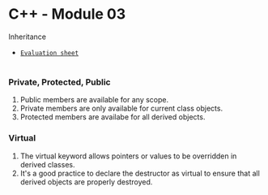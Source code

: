 # C++ - Module 03
Inheritance <br>
- [`Evaluation sheet`](https://www.42evals.com/sheets/66ba244998d302d110c31b6a) <br><br>

### Private, Protected, Public
1. Public members are available for any scope.
2. Private members are only available for current class objects.
3. Protected members are availabe for all derived objects.

### Virtual
1. The virtual keyword allows pointers or values to be overridden in derived classes.
2. It's a good practice to declare the destructor as virtual to ensure that all derived objects are properly destroyed.
